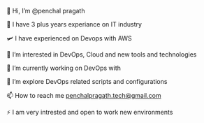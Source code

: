 👋 Hi, I’m @penchal pragath

🚀 I have 3 plus years experiance on IT industry

🛩️ I have experienced on Devops with AWS

👀 I’m interested in DevOps, Cloud and new tools and technologies

🌱 I’m currently working on DevOps with 

💞️ I’m explore DevOps related scripts and configurations

📫 How to reach me penchalpragath.tech@gmail.com

⚡ I am very intrested and open to work new environments
